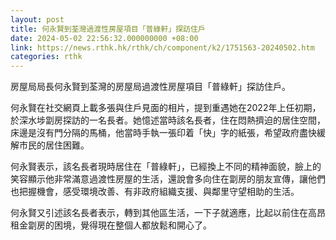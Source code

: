 ```yaml
---
layout: post
title: 何永賢到荃灣過渡性房屋項目「普綠軒」探訪住戶
date: 2024-05-02 22:56:32.000000000 +08:00
link: https://news.rthk.hk/rthk/ch/component/k2/1751563-20240502.htm
categories: rthk
---
```


房屋局局長何永賢到荃灣的房屋局過渡性房屋項目「普綠軒」探訪住戶。

何永賢在社交網頁上載多張與住戶見面的相片，提到重遇她在2022年上任初期，於深水埗劏房探訪的一名長者。她憶述當時該名長者，住在悶熱擠迫的居住空間，床邊是沒有門分隔的馬桶，他當時手執一張印着「快」字的紙張，希望政府盡快緩解市民的居住困難。

何永賢表示，該名長者現時居住在「普綠軒」，已經換上不同的精神面貌，臉上的笑容顯示他非常滿意過渡性房屋的生活，還說會多向住在劏房的朋友宣傳，讓他們也把握機會，感受環境改善、有非政府組織支援、與鄰里守望相助的生活。

何永賢又引述該名長者表示，轉到其他區生活，一下子就適應，比起以前住在高昂租金劏房的困境，覺得現在整個人都放鬆和開心了。
